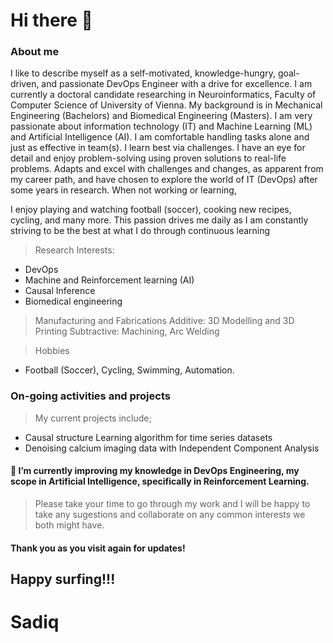 # Hi there 👋
### About me
I like to describe myself as a self-motivated, knowledge-hungry, goal-driven, and passionate DevOps Engineer with a drive for excellence. 
I am currently a doctoral candidate researching in Neuroinformatics, Faculty of Computer Science of University of Vienna. My background is in Mechanical Engineering (Bachelors) and Biomedical Engineering (Masters). I am very passionate about information technology (IT) and Machine Learning (ML) and Artificial Intelligence (AI).
I am comfortable handling tasks alone and just as effective in team(s). I learn best via challenges. I have an eye for detail and enjoy problem-solving using proven solutions to real-life problems. Adapts and excel with challenges and changes, as apparent from my career path, and have chosen to explore the world of IT (DevOps) after some years in research. When not working or learning, 

I enjoy playing and watching football (soccer), cooking new recipes, cycling, and many more. This passion drives me daily as I am constantly striving to be the best at what I do through continuous learning

> Research Interests: 
- DevOps 
- Machine and Reinforcement learning (AI)
- Causal Inference
- Biomedical engineering

> Manufacturing and Fabrications 
    Additive: 3D Modelling and 3D Printing 
    Subtractive: Machining, Arc Welding

> Hobbies
- Football (Soccer), Cycling, Swimming, Automation.

### On-going activities and projects 
> My current projects include;
- Causal structure Learning algorithm for time series datasets
- Denoising calcium imaging data with Independent Component Analysis
#### 🌱 I’m currently improving my knowledge in DevOps Engineering, my scope in Artificial Intelligence, specifically in Reinforcement Learning. 

> Please take your time to go through my work and I will be happy to take any sugestions and collaborate on any common interests we both might have.

#### Thank you as you visit again for updates!

## Happy surfing!!! 

# Sadiq
